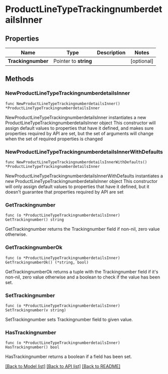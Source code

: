 # ProductLineTypeTrackingnumberdetailsInner

## Properties

Name | Type | Description | Notes
------------ | ------------- | ------------- | -------------
**Trackingnumber** | Pointer to **string** |  | [optional] 

## Methods

### NewProductLineTypeTrackingnumberdetailsInner

`func NewProductLineTypeTrackingnumberdetailsInner() *ProductLineTypeTrackingnumberdetailsInner`

NewProductLineTypeTrackingnumberdetailsInner instantiates a new ProductLineTypeTrackingnumberdetailsInner object
This constructor will assign default values to properties that have it defined,
and makes sure properties required by API are set, but the set of arguments
will change when the set of required properties is changed

### NewProductLineTypeTrackingnumberdetailsInnerWithDefaults

`func NewProductLineTypeTrackingnumberdetailsInnerWithDefaults() *ProductLineTypeTrackingnumberdetailsInner`

NewProductLineTypeTrackingnumberdetailsInnerWithDefaults instantiates a new ProductLineTypeTrackingnumberdetailsInner object
This constructor will only assign default values to properties that have it defined,
but it doesn't guarantee that properties required by API are set

### GetTrackingnumber

`func (o *ProductLineTypeTrackingnumberdetailsInner) GetTrackingnumber() string`

GetTrackingnumber returns the Trackingnumber field if non-nil, zero value otherwise.

### GetTrackingnumberOk

`func (o *ProductLineTypeTrackingnumberdetailsInner) GetTrackingnumberOk() (*string, bool)`

GetTrackingnumberOk returns a tuple with the Trackingnumber field if it's non-nil, zero value otherwise
and a boolean to check if the value has been set.

### SetTrackingnumber

`func (o *ProductLineTypeTrackingnumberdetailsInner) SetTrackingnumber(v string)`

SetTrackingnumber sets Trackingnumber field to given value.

### HasTrackingnumber

`func (o *ProductLineTypeTrackingnumberdetailsInner) HasTrackingnumber() bool`

HasTrackingnumber returns a boolean if a field has been set.


[[Back to Model list]](../README.md#documentation-for-models) [[Back to API list]](../README.md#documentation-for-api-endpoints) [[Back to README]](../README.md)


